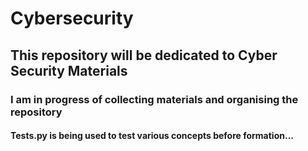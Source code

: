 # Cybersecurity
## This repository will be dedicated to Cyber Security Materials 
### I am in progress of collecting materials and organising the repository
#### Tests.py is being used to test various concepts before formation...



